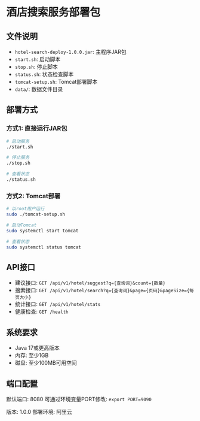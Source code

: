 # 酒店搜索服务部署包

## 文件说明
- `hotel-search-deploy-1.0.0.jar`: 主程序JAR包
- `start.sh`: 启动脚本
- `stop.sh`: 停止脚本
- `status.sh`: 状态检查脚本
- `tomcat-setup.sh`: Tomcat部署脚本
- `data/`: 数据文件目录

## 部署方式

### 方式1: 直接运行JAR包
```bash
# 启动服务
./start.sh

# 停止服务
./stop.sh

# 查看状态
./status.sh
```

### 方式2: Tomcat部署
```bash
# 以root用户运行
sudo ./tomcat-setup.sh

# 启动Tomcat
sudo systemctl start tomcat

# 查看状态
sudo systemctl status tomcat
```

## API接口
- 建议接口: `GET /api/v1/hotel/suggest?q={查询词}&count={数量}`
- 搜索接口: `GET /api/v1/hotel/search?q={查询词}&page={页码}&pageSize={每页大小}`
- 统计接口: `GET /api/v1/hotel/stats`
- 健康检查: `GET /health`

## 系统要求
- Java 17或更高版本
- 内存: 至少1GB
- 磁盘: 至少100MB可用空间

## 端口配置
默认端口: 8080
可通过环境变量PORT修改: `export PORT=9090`

版本: 1.0.0
部署环境: 阿里云
